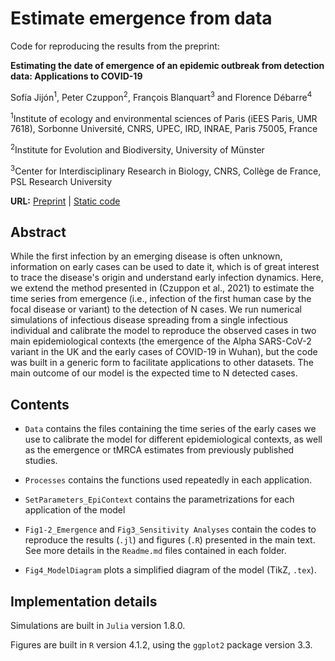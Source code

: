 # Estimate emergence from data
Code for reproducing the results from the preprint: 

<strong>Estimating the date of emergence of an epidemic outbreak from detection data: Applications to COVID-19</strong>

Sofía Jijón<sup>1</sup>, Peter Czuppon<sup>2</sup>, François Blanquart<sup>3</sup> and Florence Débarre<sup>4</sup>

<sup>1</sup>Institute of ecology and environmental sciences of Paris (iEES Paris, UMR 7618), Sorbonne Université, CNRS, UPEC, IRD, INRAE, Paris 75005, France

<sup>2</sup>Institute for Evolution and Biodiversity, University of Münster

<sup>3</sup>Center for Interdisciplinary Research in Biology, CNRS, Collège de France, PSL Research University

<strong>URL:</strong> 
<a href="" >Preprint</a> | <a href="" >Static code</a>

## Abstract

While the first infection by an emerging disease is often unknown, information on early cases can be used to date it, which is of great interest to trace the disease's origin and understand early infection dynamics. Here, we extend the method presented in (Czuppon et al., 2021) to estimate the time series from emergence (i.e., infection of the first human case by the focal disease or variant) to the detection of N cases. We run numerical simulations of infectious disease spreading from a single infectious individual and calibrate the model to reproduce the observed cases in two main epidemiological contexts (the emergence of the Alpha SARS-CoV-2 variant in the UK and the early cases of COVID-19 in Wuhan), but the code was built in a generic form to facilitate applications to other datasets. The main outcome of our model is the expected time to N detected cases.

## Contents

- `Data` contains the files containing the time series of the early cases we use to calibrate the model for different epidemiological contexts, as well as the emergence or tMRCA estimates from previously published studies.

- `Processes` contains the functions used repeatedly in each application.

- `SetParameters_EpiContext` contains the parametrizations for each application of the model

- `Fig1-2_Emergence` and `Fig3_Sensitivity Analyses` contain the codes to reproduce the results (`.jl`) and figures (`.R`) presented in the main text. See more details in the `Readme.md` files contained in each folder. 

- `Fig4_ModelDiagram` plots a simplified diagram of the model (Ti<emph>k</emph>Z, `.tex`).

## Implementation details

Simulations are built in `Julia` version 1.8.0. 

Figures are built in `R` version 4.1.2, using the `ggplot2` package version 3.3.

